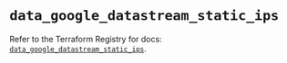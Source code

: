 # `data_google_datastream_static_ips`

Refer to the Terraform Registry for docs: [`data_google_datastream_static_ips`](https://registry.terraform.io/providers/hashicorp/google-beta/6.1.0/docs/data-sources/google_datastream_static_ips).
